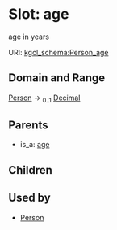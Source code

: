 
# Slot: age


age in years

URI: [kgcl_schema:Person_age](https://w3id.org/hrshdhgd/kgcl-schema/Person_age)


## Domain and Range

[Person](Person.md) &#8594;  <sub>0..1</sub> [Decimal](types/Decimal.md)

## Parents

 *  is_a: [age](age.md)

## Children


## Used by

 * [Person](Person.md)
